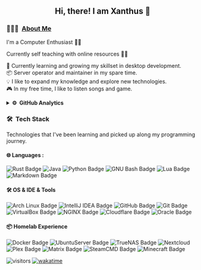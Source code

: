 <div align="center">
  <h2> 
    Hi, there! I am Xanthus 👋
  </h2>
</div>

### 👨🏻‍💻 &nbsp;[About Me](https://xanthus58.github.io/Xanthus58/)

I'm a Computer Enthusiast 👨‍💻

Currently self teaching with online resources 👨‍🎓

🌱 Currently learning and growing my skillset in desktop development.\
📦  Server operator and maintainer in my spare time.\
💡 I like to expand my knowledge and explore new technologies.\
🎮  In my free time, I like to listen songs and game.

<details>
<summary><b>⚙️ &nbsp;GitHub Analytics</b></summary>

<div align="center">
  <h4> 
    🏃 Happy Coding 🏃 
  </h4>
</div>
<p align="center">
  <a href="https://github.com/Xanthus58">
    <img height="180em" src="https://github-readme-stats.vercel.app/api?username=Xanthus58&show_icons=true&theme=dark"/>
    <br>
    <img height="290em" src="https://github-readme-stats.vercel.app/api/wakatime?username=Xanthus&theme=dark&layout=compact"/>
  </a>
</p>

</details>

### 🛠 &nbsp;Tech Stack

Technologies that I've been learning and picked up along my programming journey.

#### 🌐  Languages : <br />

<!--- All badges gotten from https://developstorm.github.io/simple-badges/ --->
![Rust Badge](https://img.shields.io/badge/Rust-000?logo=rust&logoColor=fff&style=plastic)
![Java](https://img.shields.io/badge/-Java-05122A?logo=intellijidea&style=plastic)
![Python Badge](https://img.shields.io/badge/Python-3776AB?logo=python&logoColor=fff&style=plastic)
![GNU Bash Badge](https://img.shields.io/badge/GNU%20Bash-4EAA25?logo=gnubash&logoColor=fff&style=plastic)
![Lua Badge](https://img.shields.io/badge/Lua-2C2D72?logo=lua&logoColor=fff&style=plastic)
![Markdown Badge](https://img.shields.io/badge/Markdown-000?logo=markdown&logoColor=fff&style=plastic)

#### 🛠 OS & IDE & Tools <br />

![Arch Linux Badge](https://img.shields.io/badge/Arch%20Linux-1793D1?logo=archlinux&logoColor=fff&style=plastic)
![IntelliJ IDEA Badge](https://img.shields.io/badge/IntelliJ%20IDEA-000?logo=intellijidea&logoColor=fff&style=plastic)
![GitHub Badge](https://img.shields.io/badge/GitHub-181717?logo=github&logoColor=fff&style=plastic)
![Git Badge](https://img.shields.io/badge/Git-F05032?logo=git&logoColor=fff&style=plastic)
![VirtualBox Badge](https://img.shields.io/badge/VirtualBox-183A61?logo=virtualbox&logoColor=fff&style=plastic)
![NGINX Badge](https://img.shields.io/badge/NGINX-009639?logo=nginx&logoColor=fff&style=plastic)
![Cloudflare Badge](https://img.shields.io/badge/Cloudflare-F38020?logo=cloudflare&logoColor=fff&style=plastic)
![Oracle Badge](https://img.shields.io/badge/Oracle-F80000?logo=oracle&logoColor=fff&style=plastic)

#### 📦 Homelab Experience <br />

![Docker Badge](https://img.shields.io/badge/Docker-2496ED?logo=docker&logoColor=fff&style=plastic)
![UbuntuServer Badge](https://img.shields.io/badge/UbuntuServer-E95420?logo=ubuntu&logoColor=fff&style=plastic)
![TrueNAS Badge](https://img.shields.io/badge/TrueNAS-0095D5?logo=truenas&logoColor=fff&style=plastic)
![Nextcloud](https://img.shields.io/badge/Nextcloud-3693F3?logo=icloud&logoColor=fff&style=plastic)
![Plex Badge](https://img.shields.io/badge/Plex-EBAF00?logo=plex&logoColor=fff&style=plastic)
![Matrix Badge](https://img.shields.io/badge/Matrix-000?logo=matrix&logoColor=fff&style=plastic)
![SteamCMD Badge](https://img.shields.io/badge/SteamCMD-000?logo=steam&logoColor=fff&style=plastic)
![Minecraft Badge](https://img.shields.io/badge/Minecraft-62B47A?logo=minecraft&logoColor=fff&style=plastic)

![visitors](https://visitor-badge.glitch.me/badge?page_id=kogisin/Xanthus58)
[![wakatime](https://wakatime.com/badge/user/0b1b6854-9980-4101-a28a-0b148d8403d6.svg)](https://wakatime.com/@0b1b6854-9980-4101-a28a-0b148d8403d6)
<!---[!template pulled from Ashesh3 https://github.com/Ashesh3/Ashesh3
